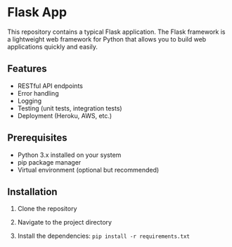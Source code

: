 # Flask App

This repository contains a typical Flask application. The Flask framework is a lightweight web framework for Python that allows you to build web applications quickly and easily.

## Features

- RESTful API endpoints
- Error handling
- Logging 
- Testing (unit tests, integration tests)
- Deployment (Heroku, AWS, etc.)

## Prerequisites

- Python 3.x installed on your system
- pip package manager
- Virtual environment (optional but recommended)

## Installation

1. Clone the repository

2. Navigate to the project directory

4. Install the dependencies:
``` pip install -r requirements.txt  ```




